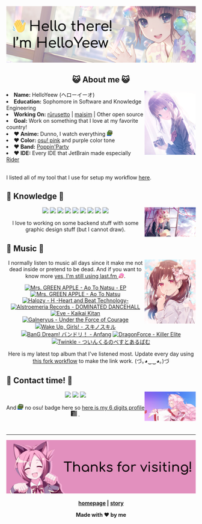 <img src="welcome-banner.png" alt="Welcome!">

<h2 align="center">😺 About me 😺</h2> 
<img src="about-me-pic.png" width="27%" align="right">
<li><b>Name:</b> HelloYeew (ヘローイーオ)</li>
<li><b>Education:</b> Sophomore in Software and Knowledge Engineering</li>
<li><b>Working On:</b> <a href="https://github.com/Rurusetto/rurusetto">rūrusetto</a> | <a href="https://github.com/HelloYeew/maisim">maisim</a> | Other open source</li>
<li><b>Goal:</b> Work on something that I love at my favorite country!</li>
<li><b>❤️ Anime:</b> Dunno, I watch everything <img src="twitch-emoji/YEP.png" width="3%" vertical-align="middle"></li>
<li><b>❤️ Color:</b> <a href="https://www.color-hex.com/color-palette/104633">osu! pink</a> and purple color tone</li>
<li><b>❤️ Band:</b> <a href="https://bandori.fandom.com/wiki/Poppin%27Party">Poppin'Party</a></li>
<li><b>❤️ IDE:</b> Every IDE that JetBrain made especially <a href="https://www.jetbrains.com/rider/">Rider</a></li>
<br>

I listed all of my tool that I use for setup my workflow <a href="https://github.com/HelloYeew/workflow-setup">here</a>.

## 📇 Knowledge 📇

<img src="knowledge-pic.png" width="27%" align="right">
<p align="center"><img src="https://img.shields.io/badge/-python-3776AB.svg?&style=for-the-badge&logo=python&logoColor=white"/> <img src="https://img.shields.io/badge/-django-092E20.svg?&style=for-the-badge&logo=django&logoColor=white"/> <img src="https://img.shields.io/badge/-csharp-239120.svg?&style=for-the-badge&logo=csharp&logoColor=white"/> <img src="https://img.shields.io/badge/-html5-E34F26.svg?&style=for-the-badge&logo=html5&logoColor=white"/> <img src="https://img.shields.io/badge/-css3-1572B6.svg?&style=for-the-badge&logo=css3&logoColor=white"/> <img src="https://img.shields.io/badge/-bootstrap-7952B3.svg?&style=for-the-badge&logo=bootstrap&logoColor=white"/> <img src="https://img.shields.io/badge/-nginx-009639.svg?&style=for-the-badge&logo=nginx&logoColor=white"/> <img src="https://img.shields.io/badge/-digitalocean-0080FF.svg?&style=for-the-badge&logo=digitalocean&logoColor=white"/> <img src="https://img.shields.io/badge/adobe%20photoshop%20-%2331A8FF.svg?&style=for-the-badge&logo=adobe%20photoshop&logoColor=white"/></p>

<p align="center">I love to working on some backend stuff with some graphic design stuff (but I cannot draw).</p>

## 🎵 Music 🎵

<img src="music-pic.png" width="27%" align="right">

<p align="center">I normally listen to music all days since it make me not dead inside or pretend to be dead. And if you want to know more <a href="https://www.last.fm/user/HelloYeew">yes, I'm still using last.fm <img src="twitch-emoji/RainbowPlsFAST.gif" width="3%"></a>.</p>

<!-- lastfm -->
<p align="center"><a href="https://www.last.fm/music/Mrs.+GREEN+APPLE/Ao+To+Natsu+-+EP"><img src="https://lastfm.freetls.fastly.net/i/u/64s/9573312503ccf3da30a3c96f0b4d07cd.jpg" title="Mrs. GREEN APPLE - Ao To Natsu - EP"></a> <a href="https://www.last.fm/music/Mrs.+GREEN+APPLE/Ao+To+Natsu"><img src="https://lastfm.freetls.fastly.net/i/u/64s/427730fa301a558e05f0b21ac7b0d692.jpg" title="Mrs. GREEN APPLE - Ao To Natsu"></a> <a href="https://www.last.fm/music/Halozy/H+-Heart+and+Beat+Technology-"><img src="https://lastfm.freetls.fastly.net/i/u/64s/b2e7c7ae58464879bac1356cf4e1b3b7.jpg" title="Halozy - H -Heart and Beat Technology-"></a> <a href="https://www.last.fm/music/Alstroemeria+Records/DOMINATED+DANCEHALL"><img src="https://lastfm.freetls.fastly.net/i/u/64s/bffed52e04494db5a45d03531e45222d.jpg" title="Alstroemeria Records - DOMINATED DANCEHALL"></a> <a href="https://www.last.fm/music/Eve/Kaikai+Kitan"><img src="https://lastfm.freetls.fastly.net/i/u/64s/ae2640eaf1e2a23b0d1ce397d9ec5c12.jpg" title="Eve - Kaikai Kitan"></a> <a href="https://www.last.fm/music/Galneryus/Under+the+Force+of+Courage"><img src="https://lastfm.freetls.fastly.net/i/u/64s/07977695d3114433b96074320609b8d8.jpg" title="Galneryus - Under the Force of Courage"></a> <a href="https://www.last.fm/music/Wake+Up,+Girls!/%E3%82%B9%E3%82%AD%E3%83%8E%E3%82%B9%E3%82%AD%E3%83%AB"><img src="https://lastfm.freetls.fastly.net/i/u/64s/da6a17519583140a61802b18cdf9f942.png" title="Wake Up, Girls! - スキノスキル"></a> <a href="https://www.last.fm/music/BanG+Dream!+%E3%83%90%E3%83%B3%E3%83%89%E3%83%AA%EF%BC%81/Anfang"><img src="https://lastfm.freetls.fastly.net/i/u/64s/6232050ae779672a931f52522370fa82.jpg" title="BanG Dream! バンドリ！ - Anfang"></a> <a href="https://www.last.fm/music/DragonForce/Killer+Elite"><img src="https://lastfm.freetls.fastly.net/i/u/64s/4cf596acdd64d958d5325cb67ac1281f.jpg" title="DragonForce - Killer Elite"></a> <a href="https://www.last.fm/music/Twinkle/%E3%81%A4%E3%81%84%E3%82%93%E3%81%8F%E3%82%8B%E3%81%AE%E3%81%B9%E3%81%99%E3%81%A8%E3%81%82%E3%82%8B%E3%81%B0%E3%82%80"><img src="https://lastfm.freetls.fastly.net/i/u/64s/c410021eca650663c5c602525246973a.jpg" title="Twinkle - ついんくるのべすとあるばむ"></a> </p>

<p align="center">Here is my latest top album that I've listened most. Update every day using <a href="https://github.com/HelloYeew/lastfm-to-markdown">this fork workflow</a> to make the link work. (づ｡◕‿‿◕｡)づ</p>

## 📝 Contact time! 📝

<img src="contact-pic.png" width="27%" align="right">

<p align="center"><a href="https://twitter.com/nonggummud" target="_blank"><img src="https://img.shields.io/badge/-nonggummud-1DA1F2.svg?&style=for-the-badge&logo=Twitter&logoColor=white"/></a> <img src="https://img.shields.io/badge/-helloyeew%232740-5865F2.svg?&style=for-the-badge&logo=Discord&logoColor=white"/> <a href="https://www.linkedin.com/in/helloyeew" target="_blank"><img src="https://img.shields.io/badge/-helloyeew-0A66C2.svg?&style=for-the-badge&logo=linkedin&logoColor=white"/></a></p>

<p align="center">And <img src="twitch-emoji/YEP.png" width="3%" vertical-align="middle"> no osu! badge here so <a href="https://osu.ppy.sh/users/18735426">here is my 6 digits profile <img src="twitch-emoji/GIGACHAD.gif" width="3%"></a> .</p>
<br>

---

<img src="bye-banner.png" alt="Thanks for visiting!">

<p align="center"><b><a href="https://www.helloyeew.dev">homepage</a> | <b><a href="https://story.helloyeew.dev/">story</a></p>

<p align="center">Made with ❤️ by me</p>

